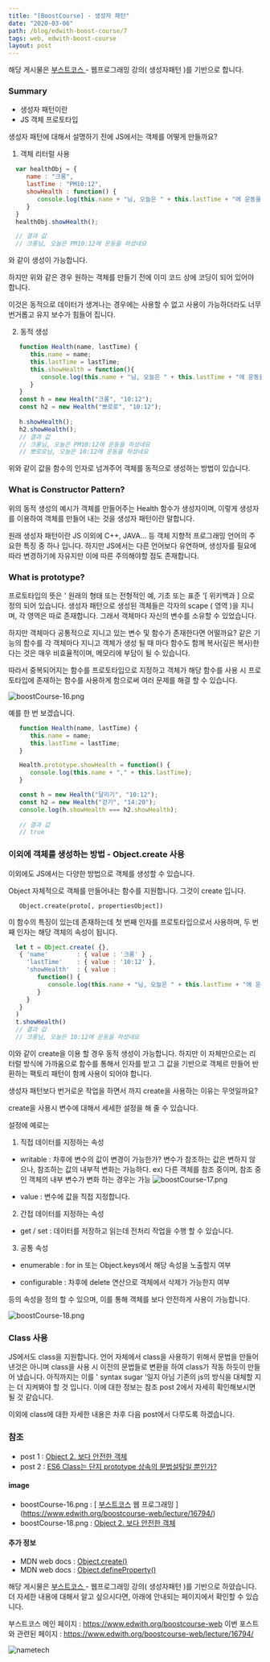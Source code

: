 ```yaml
---
title: "[BoostCourse] - 생성자 패턴"
date: "2020-03-06"
path: /blog/edwith-boost-course/7
tags: web, edwith-boost-course
layout: post
---
```


해당 게시물은 [ 부스트코스 ] - 웹프로그래밍 강의( 생성자패턴 )를 기반으로 합니다. 

### Summary
 - 생성자 패턴이란
 - JS 객체 프로토타입

 생성자 패턴에 대해서 설명하기 전에 JS에서는 객체를 어떻게 만들까요?

 1. 객체 리터럴 사용
 
 ```javascript 
   var healthObj = {
      name : "크롱",
      lastTime : "PM10:12",
      showHealth : function() {
         console.log(this.name + "님, 오늘은 " + this.lastTime + "에 운동을 하셨네요");
      }     
   }
   healthObj.showHealth();

   // 결과 값 
   // 크롱님, 오늘은 PM10:12에 운동을 하셨네요

 ```

와 같이 생성이 가능합니다.

하지만 위와 같은 경우 원하는 객체를 만들기 전에 이미 코드 상에 코딩이 되어 있어야 합니다.

이것은 동적으로 데이터가 생겨나는 경우에는 사용할 수 없고 사용이 가능하더라도 너무 번거롭고 유지 보수가 힘들어 집니다.

2. 동적 생성

```javascript
   function Health(name, lastTime) {
      this.name = name;
      this.lastTime = lastTime;
      this.showHealth = function(){
         console.log(this.name + "님, 오늘은 " + this.lastTime + "에 운동을 하셨네요");
      }
   }
   const h = new Health("크롱", "10:12");
   const h2 = new Health("뽀로로", "10:12");
   
   h.showHealth();
   h2.showHealth();
   // 결과 값
   // 크롱님, 오늘은 PM10:12에 운동을 하셨네요
   // 뽀로로님, 오늘은 10:12에 운동을 하셨네요
 ```
위와 같이 값을 함수의 인자로 넘겨주어 객체를 동적으로 생성하는 방법이 있습니다.

### What is Constructor Pattern?
 위의 동적 생성의 예시가 객체를 만들어주는 Health 함수가 생성자이며, 이렇게 생성자를 이용하여 객체를 만들어 내는 것을
 생성자 패턴이란 말합니다.

 원래 생성자 패턴이란 JS 이외에 C++, JAVA... 등 객체 지향적 프로그래밍 언어의 주요한 특징 중 하나 입니다.
 하지만 JS에서는 다른 언어보다 유연하며, 생성자를 필요에 따라 변경하기에 자유지만 이에 따른 주의해야할 점도 존재합니다.

### What is prototype?
 프로토타입의 뜻은 ' 원래의 형태 또는 전형적인 예, 기초 또는 표준 '[ 위키백과 ] 으로 정의 되어 있습니다.
 생성자 패턴으로 생성된 객체들은 각자의 scape ( 영역 )을 지니며, 각 영역은 따로 존재합니다.
 그래서 객체마다 자신의 변수를 소유할 수 있었습니다.

 하지만 객체마다 공통적으로 지니고 있는 변수 및 함수가 존재한다면 어떨까요? 
 같은 기능의 함수를 각 객체마다 지니고 객체가 생성 될 때 마다
 함수도 함께 복사(깊은 복사)한다는 것은 매우 비효율적이며, 메모리에 부담이 될 수 있습니다.

 따라서 중복되어지는 함수를 프로토타입으로 지정하고 객체가 해당 함수를 사용 시 프로토타입에 존재하는 함수를 사용하게 함으로써 
 여러 문제를 해결 할 수 있습니다.

 ![boostCourse-16.png](./boostCourse-16.png)

 예를 한 번 보겠습니다.

```javascript
   function Health(name, lastTime) {
      this.name = name;
      this.lastTime = lastTime;
   }

   Health.prototype.showHealth = function() {
      console.log(this.name + "," + this.lastTime);
   }

   const h = new Health("달리기", "10:12");
   const h2 = new Health("걷기", "14:20");
   console.log(h.showHealth === h2.showHealth); 
    
   // 결과 값
   // true
```

### 이외에 객체를 생성하는 방법 - Object.create 사용
 이외에도 JS에서는 다양한 방법으로 객체를 생성할 수 있습니다.

 Object 자체적으로 객체를 만들어내는 함수를 지원합니다. 그것이 create 입니다.

```
   Object.create(proto[, propertiesObject])
```

 이 함수의 특징이 있는데 존재하는데 첫 번째 인자를 프로토타입으로서 사용하며, 두 번째 인자는 해당 객체의 속성이 됩니다.

 ```javascript
   let t = Object.create( {}, 
    { 'name'        : { value : '크롱' } ,
      'lastTime'    : { value : '10:12' },
      'showHealth'  : { value : 
         function() {
            console.log(this.name + "님, 오늘은 " + this.lastTime + "에 운동을 하셨네요");
         }
      }
    } 
   )
   t.showHealth()
   // 결과 값
   // 크롱님, 오늘은 10:12에 운동을 하셨네요
```
 이와 같이 create을 이용 할 경우 동적 생성이 가능합니다. 하지만 이 자체만으로는 리터럴 방식에 가까움으로 함수를 통해서 
 인자를 받고 그 값을 기반으로 객체르 만들어 반환하는 팩토리 패턴이 함께 사용이 되어야 합니다.

 생성자 패턴보다 번거로운 작업을 하면서 까지 create을 사용하는 이유는 무엇일까요?

 create을 사용시 변수에 대해서 세세한 설정을 해 줄 수 있습니다. 

 설정에 예로는 
 1. 직접 데이터를 지정하는 속성 
  - writable   :  차후에 변수의 값이 변경이 가능한가?
   변수가 참조하는 값은 변하지 않으나, 참조하는 값의 내부적 변화는 가능하다.
   ex) 다른 객체를 참조 중이며, 참조 중인 객체의 내부 변수가 변화 하는 경우는 가능
    ![boostCourse-17.png](./boostCourse-17.png)

 - value : 변수에 값을 직접 지정합니다.

 2. 간접 데이터를 지정하는 속성
  - get / set : 데이터를 저장하고 읽는데 전처리 작업을 수행 할 수 있습니다.

3. 공통 속성
 - enumerable  : for in 또는 Object.keys에서 해당 속성을 노출할지 여부

 - configurable : 차후에 delete 연산으로 객체에서 삭제가 가능한지 여부

 등의 속성을 정의 할 수 있으며, 이를 통해 객체를 보다 안전하게 사용이 가능합니다.

 ![boostCourse-18.png](./boostCourse-18.png)
 

### Class 사용
 JS에서도 class을 지원합니다. 언어 자체에서 class을 사용하기 위해서 문법을 만들어낸것은 아니며
 class을 사용 시 이전의 문법들로 변환을 하여 class가 작동 하듯이 만들어 냈습니다.
 아직까지는 이를 ' syntax sugar '일지 아님 기존의 js의 방식을 대체할 지는 더 지켜봐야 할 것 입니다.
 이에 대한 정보는 참조 post 2에서 자세히 확인해보시면 될 것 같습니다.
 
이외에 class에 대한 자세한 내용은 차후 다음 post에서 다루도록 하겠습니다.

### 참조
 - post 1 : [Object 2. 보다 안전한 객체](https://www.bsidesoft.com/?p=1878) 
 - post 2 : [ES6 Class는 단지 prototype 상속의 문법설탕일 뿐인가?](https://gomugom.github.io/is-class-only-a-syntactic-sugar/)
#### image
 - boostCourse-16.png : [ [부스트코스] 웹 프로그래밍 ](https://www.edwith.org/boostcourse-web/lecture/16794/)
 - boostCourse-18.png : [Object 2. 보다 안전한 객체](https://www.bsidesoft.com/?p=1878)

#### 추가 정보
 - MDN web docs : [Object.create()](https://developer.mozilla.org/ko/docs/Web/JavaScript/Reference/Global_Objects/Object/create)
 - MDN web docs : [Object.defineProperty()](https://developer.mozilla.org/ko/docs/Web/JavaScript/Reference/Global_Objects/Object/defineProperty)

해당 게시물은 [ 부스트코스 ] - 웹프로그래밍 강의( 생성자패턴 )를 기반으로 하얐습니다. 
더 자세한 내용에 대해서 알고 싶으시다면, 아래에 안내되는 페이지에서 확인할 수 있습니다.

부스트코스 메인 페이지 :  https://www.edwith.org/boostcourse-web
이번 포스트와 관련된 페이지 : https://www.edwith.org/boostcourse-web/lecture/16794/

![nametech](./edwith-nametech.jpg)

[부스트코스]:(https://www.edwith.org/boostcourse-web) "부스트 코스 메인 페이지"
[강의]:(https://www.edwith.org/boostcourse-web/lecture/16700/) "정리한 페이지"


